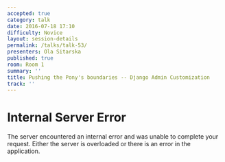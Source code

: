 ```yaml
---
accepted: true
category: talk
date: 2016-07-18 17:10
difficulty: Novice
layout: session-details
permalink: /talks/talk-53/
presenters: Ola Sitarska
published: true
room: Room 1
summary: ''
title: Pushing the Pony's boundaries -- Django Admin Customization
track: ''
---
```


<!DOCTYPE HTML PUBLIC "-//W3C//DTD HTML 3.2 Final//EN">
<title>500 Internal Server Error</title>
<h1>Internal Server Error</h1>
<p>The server encountered an internal error and was unable to complete your request.  Either the server is overloaded or there is an error in the application.</p>